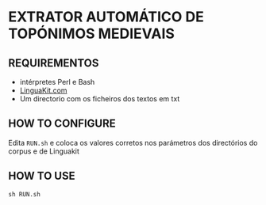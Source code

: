 # EXTRATOR AUTOMÁTICO DE TOPÓNIMOS MEDIEVAIS


## REQUIREMENTOS

* intérpretes Perl e Bash 
* [LinguaKit.com](https://github.com/citiususc/Linguakit)
* Um directorio com os ficheiros dos textos em txt

## HOW TO CONFIGURE

Edita `RUN.sh` e coloca os valores corretos nos parámetros dos directórios do corpus e de Linguakit 

## HOW TO USE

```
sh RUN.sh
```
